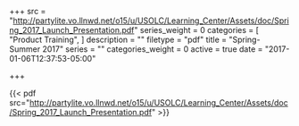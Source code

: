 +++
src = "http://partylite.vo.llnwd.net/o15/u/USOLC/Learning_Center/Assets/doc/Spring_2017_Launch_Presentation.pdf"
series_weight = 0
categories = [
  "Product Training",
]
description = ""
filetype = "pdf"
title = "Spring-Summer 2017"
series = ""
categories_weight = 0
active = true
date = "2017-01-06T12:37:53-05:00"

+++

{{< pdf src="http://partylite.vo.llnwd.net/o15/u/USOLC/Learning_Center/Assets/doc/Spring_2017_Launch_Presentation.pdf" >}}
